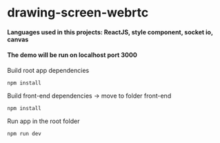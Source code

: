 # drawing-screen-webrtc

#### Languages used in this projects: ReactJS, style component, socket io, canvas

#### The demo will be run on localhost port 3000
Build root app dependencies
```
npm install
```
Build front-end dependencies -> move to folder front-end
```
npm install
```

Run app in the root folder
```
npm run dev
```
